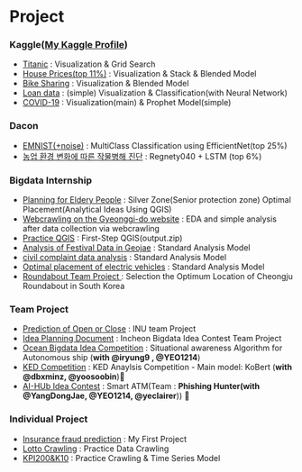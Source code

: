 # Project
### Kaggle(<a href='https://www.kaggle.com/winston1214'>My Kaggle Profile</a>)
- <a href='https://www.kaggle.com/winston1214/titanic-first-kaggle'>Titanic</a> : Visualization & Grid Search
- <a href='https://www.kaggle.com/winston1214/housing-second-kaggle'>House Prices(top 11%)</a> : Visualization & Stack & Blended Model
- <a href='https://www.kaggle.com/winston1214/bike-sharing-third-kaggle'>Bike Sharing</a> : Visualization & Blended Model
- <a href='https://www.kaggle.com/winston1214/loan-data-simple-analysis'>Loan data</a> : (simple) Visualization & Classification(with Neural Network)
- <a href='https://www.kaggle.com/winston1214/covid-19-kor-eng-ver'>COVID-19</a> : Visualization(main) & Prophet Model(simple)

### Dacon
- <a href='https://dacon.io/competitions/official/235697/overview/description'>EMNIST(+noise)</a> : MultiClass Classification using EfficientNet(top 25%)
- <a href='https://dacon.io/competitions/official/235870/overview/description'>농업 환경 변화에 따른 작물병해 진단</a> : Regnety040 + LSTM (top 6%)

### Bigdata Internship
- <a href='https://github.com/winston1214/project/tree/master/Planning%20for%20eldery%20people'>Planning for Eldery People</a> : Silver Zone(Senior protection zone) Optimal Placement(Analytical Ideas Using QGIS)
- <a href='https://github.com/winston1214/project/tree/master/gyonggi_crawling'>Webcrawling on the Gyeonggi-do website</a> : EDA and simple analysis after data collection via webcrawling
- <a href='https://github.com/winston1214/project/tree/master/qgis%20project_mini'>Practice QGIS</a> : First-Step QGIS(output.zip)</a>
- <a href='https://github.com/winston1214/project/tree/master/%EA%B1%B0%EC%A0%9C%20%EC%B6%95%EC%A0%9C%20%EB%B6%84%EC%84%9D%5B%ED%91%9C%EC%A4%80%EB%B6%84%EC%84%9D%EB%AA%A8%EB%8D%B8%5D'>Analysis of Festival Data in Geojae</a> : Standard Analysis Model
- <a href='https://github.com/winston1214/project/tree/master/%EB%AF%BC%EC%9B%90%EB%B6%84%EC%84%9D(%ED%91%9C%EC%A4%80%EB%B6%84%EC%84%9D%EB%AA%A8%EB%8D%B8)'>civil complaint data analysis</a> : Standard Analysis Model
- <a href='https://github.com/winston1214/project/tree/master/%EC%A0%84%EA%B8%B0%EC%B0%A8%20%EC%B5%9C%EC%A0%81%20%EB%B0%B0%EC%B9%98(%ED%91%9C%EC%A4%80%EB%B6%84%EC%84%9D%EB%AA%A8%EB%8D%B8)'>Optimal placement of electric vehicles</a> : Standard Analysis Model
- <a href='https://github.com/winston1214/project/tree/master/Select%20optimal%20location%20for%20roundabout'>Roundabout Team Project </a> : Selection the Optimum Location of Cheongju Roundabout in South Korea

### Team Project
- <a href='https://github.com/winston1214/project/tree/master/hospital%20opening%20or%20closing%20forecast'>Prediction of Open or Close</a> : INU team Project
- <a href='https://github.com/winston1214/project/tree/master/%EC%95%84%EC%9D%B4%EB%94%94%EC%96%B4%20%EA%B8%B0%ED%9A%8D%EC%84%9C'>Idea Planning Document</a> : Incheon Bigdata Idea Contest Team Project
- <a href='https://github.com/winston1214/project/tree/master/%ED%95%B4%EC%96%91%EC%88%98%EC%82%B0%20%EB%B9%85%EB%8D%B0%EC%9D%B4%ED%84%B0%20%EC%95%84%EC%9D%B4%EB%94%94%EC%96%B4%20%EA%B3%B5%EB%AA%A8%EC%A0%84'>Ocean Bigdata Idea Competition</a> : Situational awareness Algorithm for Autonomous ship (**with @iryung9 , @YEO1214**)
- <a href='https://github.com/winston1214/project/tree/master/KED'>KED Competition</a> : KED Anaylsis Competition - Main model: KoBert (**with @dbxminz, @yoosoobin**)🥈
- <a href='https://github.com/winston1214/project/tree/master/AI_HUB_IDEA_CONTEST2021'>AI-HUb Idea Contest</a> : Smart ATM(Team : **Phishing Hunter(with @YangDongJae, @YEO1214, @yeclairer**)) 🥇

### Individual Project
- <a href='https://github.com/winston1214/project/tree/master/Insurance%20fraud%20prediction'>Insurance fraud prediction</a> : My First Project
- <a href='https://github.com/winston1214/project/blob/master/Lotto.ipynb'>Lotto Crawling</a> : Practice Data Crawling
- <a href='https://github.com/winston1214/project/blob/master/kospi200_k10_crawling.ipynb'>KPI200&K10</a> : Practice Crawling & Time Series Model


